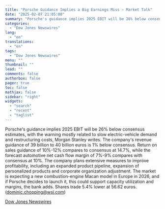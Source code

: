 ```yaml
---
title: "Porsche Guidance Implies a Big Earnings Miss — Market Talk"
date: "2025-02-07 21:05:00"
summary: "Porsche's guidance implies 2025 EBIT will be 26% below consensus estimates, with the warning mostly related to slow electric-vehicle demand and restructuring costs, Morgan Stanley writes. The company's revenue guidance of 39 billion to 40 billion euros is 1% below consensus. Return on sales guidance of 10%-12% compares to consensus..."
categories:
  - "Dow Jones Newswires"
lang:
  - "en"
translations:
  - "en"
tags:
  - "Dow Jones Newswires"
menu: ""
thumbnail: ""
lead: ""
comments: false
authorbox: false
pager: true
toc: false
mathjax: false
sidebar: "right"
widgets:
  - "search"
  - "recent"
  - "taglist"
---
```


Porsche's guidance implies 2025 EBIT will be 26% below consensus estimates, with the warning mostly related to slow electric-vehicle demand and restructuring costs, Morgan Stanley writes. The company's revenue guidance of 39 billion to 40 billion euros is 1% below consensus. Return on sales guidance of 10%-12% compares to consensus at 14.7%, while the forecast automotive net cash flow margin of 7%-9% compares with consensus at 10%. The company plans extensive measures to improve profitability, including an expanded product pipeline, expansion of personalized products and corporate organization adjustment. The market is expecting a new combustion-engine Macan model in Europe in 2026, and if Porsche decides to launch it, this could support capacity utilization and margins, the bank adds. Shares trade 5.4% lower at 56.62 euros. (dominic.chopping@wsj.com)

[Dow Jones Newswires](https://www.tradingview.com/news/DJN_DN20250207005940:0/)
